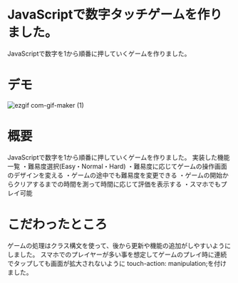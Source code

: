# JavaScriptで数字タッチゲームを作りました。

JavaScriptで数字を1から順番に押していくゲームを作りました。

# デモ

![ezgif com-gif-maker (1)](https://user-images.githubusercontent.com/70193248/114183941-2e342e00-997f-11eb-880f-d7b8b7c5bfef.gif)

# 概要

JavaScriptで数字を1から順番に押していくゲームを作りました。
実装した機能一覧
・難易度選択(Easy・Normal・Hard)
・難易度に応じてゲームの操作画面のデザインを変える
・ゲームの途中でも難易度を変更できる
・ゲームの開始からクリアするまでの時間を測って時間に応じて評価を表示する
・スマホでもプレイ可能

# こだわったところ

ゲームの処理はクラス構文を使って、後から更新や機能の追加がしやすいようにしました。
スマホでのプレイヤーが多い事を想定してゲームのプレイ時に連続でタップしても画面が拡大されないように
touch-action: manipulation;を付けました。